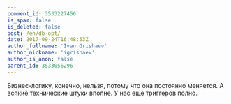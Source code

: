 ```yaml
---
comment_id: 3533227456
is_spam: false
is_deleted: false
post: /en/db-opt/
date: 2017-09-24T16:48:53Z
author_fullname: 'Ivan Grishaev'
author_nickname: 'igrishaev'
author_is_anon: false
parent_id: 3533056296
---
```


<p>Бизнес-логику, конечно, нельзя, потому что она постоянно меняется. А всякие технические штуки вполне. У нас еще триггеров полно.</p>
